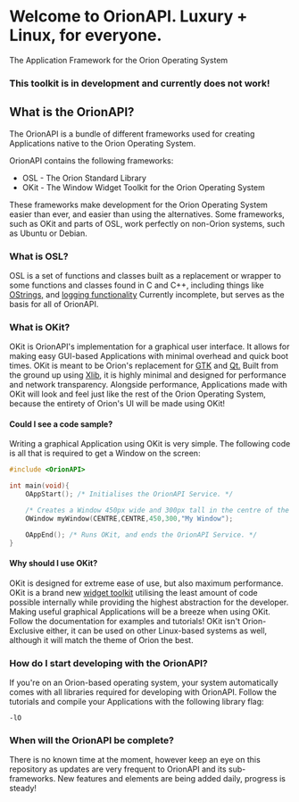 # Welcome to OrionAPI. Luxury + Linux, for everyone.
The Application Framework for the Orion Operating System
### This toolkit is in development and currently does not work!

## What is the OrionAPI?
The OrionAPI is a bundle of different frameworks used for creating Applications native to the Orion Operating System.

OrionAPI contains the following frameworks:

* OSL - The Orion Standard Library
* OKit - The Window Widget Toolkit for the Orion Operating System

These frameworks make development for the Orion Operating System easier than ever, and easier than using the alternatives.
Some frameworks, such as OKit and parts of OSL, work perfectly on non-Orion systems, such as Ubuntu or Debian.
### What is OSL?
OSL is a set of functions and classes built as a replacement or wrapper to some functions and classes found in C and C++, including things like [OStrings,](https://github.com/RosettaHS/OrionAPI/blob/main/docs/Class%20Reference/OString.md) and [logging functionality](https://github.com/RosettaHS/OrionAPI/blob/main/docs/Function%20Reference/OLog.md)
Currently incomplete, but serves as the basis for all of OrionAPI.
### What is OKit?
OKit is OrionAPI's implementation for a graphical user interface. It allows for making easy GUI-based Applications with minimal overhead and
quick boot times.
OKit is meant to be Orion's replacement for [GTK](https://en.wikipedia.org/wiki/GTK) and [Qt.](https://en.wikipedia.org/wiki/Qt_(toolkit)) Built from the ground up using [Xlib](https://en.wikipedia.org/wiki/Xlib), it is highly minimal and designed for performance and network transparency.
Alongside performance, Applications made with OKit will look and feel just like the rest of the Orion Operating System, because the entirety of Orion's UI will be made using OKit!
#### Could I see a code sample?
Writing a graphical Application using OKit is very simple. The following code is all that is required to get a Window on the screen:
```cpp
#include <OrionAPI>

int main(void){
	OAppStart(); /* Initialises the OrionAPI Service. */

	/* Creates a Window 450px wide and 300px tall in the centre of the screen. */
	OWindow myWindow(CENTRE,CENTRE,450,300,"My Window");

	OAppEnd(); /* Runs OKit, and ends the OrionAPI Service. */
}
```
#### Why should I use OKit?
OKit is designed for extreme ease of use, but also maximum performance. OKit is a brand new [widget toolkit](https://en.wikipedia.org/wiki/Widget_toolkit) utilising the least amount of code possible internally while providing the highest abstraction for the developer.
Making useful graphical Applications will be a breeze when using OKit. Follow the documentation for examples and tutorials!
OKit isn't Orion-Exclusive either, it can be used on other Linux-based systems as well, although it will match the theme of Orion the best.
### How do I start developing with the OrionAPI?
If you're on an Orion-based operating system, your system automatically comes with all libraries required for developing with OrionAPI.
Follow the tutorials and compile your Applications with the following library flag:
```
-lO
```
### When will the OrionAPI be complete?
There is no known time at the moment, however keep an eye on this repository as updates are very frequent to OrionAPI and its sub-frameworks.
New features and elements are being added daily, progress is steady!